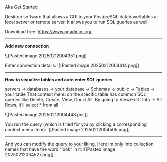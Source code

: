 Aka Get Started

Desktop software that allows a GUI to your PostgreSQL database/tables at local server or remote server. It allows you to run SQL queries as well.

Download free:
https://www.pgadmin.org/

---

**Add new connection**

![[Pasted image 20250212004351.png]]

Enter connection details:
![[Pasted image 20250212004414.png]]

---

**How to visualize tables and auto enter SQL queries**

servers → databases → your database → Schemas → public -> Tables → your table
That context menu on the specific table has common SQL queries like Delete, Create, View, Count All. By going to View/Edit Data → All Rows, it’ll select * from all

![[Pasted image 20250212004448.png]]

You run the query (which is filled for you by clicking a corresponding context menu item):
![[Pasted image 20250212004505.png]]

---

And you can modify the query to your liking. Here Im only into collection names that have the word “look” in it:
![[Pasted image 20250212004527.png]]